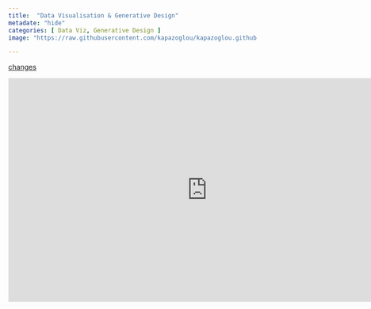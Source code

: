 ```yaml
---
title:  "Data Visualisation & Generative Design"
metadate: "hide"
categories: [ Data Viz, Generative Design ]
image: "https://raw.githubusercontent.com/kapazoglou/kapazoglou.github.io/refs/heads/master/assets/images/item/tsumego.png"

---
```


[changes](https://kapazoglou.github.io/assets/sites/changes/zhouyi.html)

<iframe style="border: 1px solid rgba(0, 0, 0, 0.1);" width="800" height="450" src="https://kapazoglou.github.io/assets/sites/changes/zhouyi.html" allowfullscreen></iframe>